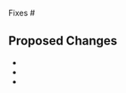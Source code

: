 <!-- Thanks for opening a PR! Your contribution is much appreciated.-->

Fixes #

## Proposed Changes

  -
  -
  -
